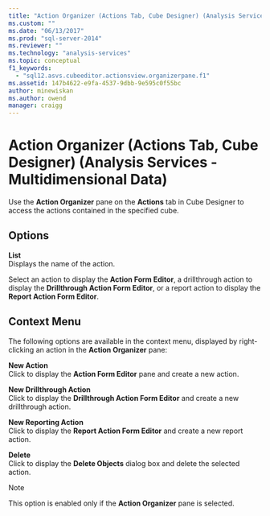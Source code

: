 ```yaml
---
title: "Action Organizer (Actions Tab, Cube Designer) (Analysis Services - Multidimensional Data) | Microsoft Docs"
ms.custom: ""
ms.date: "06/13/2017"
ms.prod: "sql-server-2014"
ms.reviewer: ""
ms.technology: "analysis-services"
ms.topic: conceptual
f1_keywords: 
  - "sql12.asvs.cubeeditor.actionsview.organizerpane.f1"
ms.assetid: 147b4622-e9fa-4537-9dbb-9e595c0f55bc
author: minewiskan
ms.author: owend
manager: craigg
---
```

# Action Organizer (Actions Tab, Cube Designer) (Analysis Services - Multidimensional Data)
  Use the **Action Organizer** pane on the **Actions** tab in Cube Designer to access the actions contained in the specified cube.  
  
## Options  
 **List**  
 Displays the name of the action.  
  
 Select an action to display the **Action Form Editor**, a drillthrough action to display the **Drillthrough Action Form Editor**, or a report action to display the **Report Action Form Editor**.  
  
## Context Menu  
 The following options are available in the context menu, displayed by right-clicking an action in the **Action Organizer** pane:  
  
 **New Action**  
 Click to display the **Action Form Editor** pane and create a new action.  
  
 **New Drillthrough Action**  
 Click to display the **Drillthrough Action Form Editor** and create a new drillthrough action.  
  
 **New Reporting Action**  
 Click to display the **Report Action Form Editor** and create a new report action.  
  
 **Delete**  
 Click to display the **Delete Objects** dialog box and delete the selected action.  
  
> [!NOTE]  
>  This option is enabled only if the **Action Organizer** pane is selected.  
  
  
